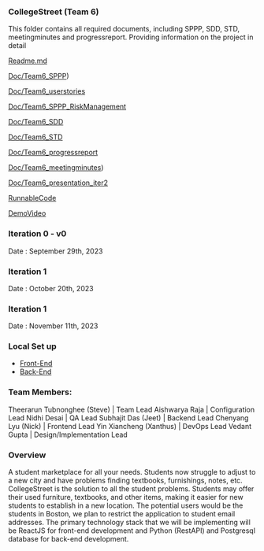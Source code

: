 ### CollegeStreet (Team 6)
This folder contains all required documents, including SPPP, SDD, STD, meetingminutes and progressreport.
Providing information on the project in detail

[Readme.md](https://github.com/BUMETCS673/CS673F23TEAM6/blob/main/doc/Readme.md)

[Doc/Team6_SPPP](https://github.com/BUMETCS673/CS673F23TEAM6/blob/main/doc/IT2/Team6_SPPP%20(v2).pdf))

[Doc/Team6_userstories](https://github.com/BUMETCS673/CS673F23TEAM6/blob/main/doc/IT2/Team6_userstories%20(updated).pdf)

[Doc/Team6_SPPP_RiskManagement](https://github.com/BUMETCS673/CS673F23TEAM6/blob/main/doc/Team6_SPPP_RiskManagement.xlsx)

[Doc/Team6_SDD](https://github.com/BUMETCS673/CS673F23TEAM6/blob/main/doc/IT2/Team6_SDD%20(updated).pdf)

[Doc/Team6_STD](https://github.com/BUMETCS673/CS673F23TEAM6/blob/main/doc/IT2/Team6_STD.pdf)

[Doc/Team6_progressreport](https://github.com/BUMETCS673/CS673F23TEAM6/blob/main/doc/Team6_ProgressReport%20(updated).xlsx)

[Doc/Team6_meetingminutes](https://github.com/BUMETCS673/CS673F23TEAM6/blob/main/doc/IT2/Team6_MeetingMinutes%20(updated).docx))

[Doc/Team6_presentation_iter2](https://github.com/BUMETCS673/CS673F23TEAM6/blob/main/doc/IT2/Team6_presentation_iter2.pdf)

[RunnableCode](https://github.com/BUMETCS673/CS673F23TEAM6/tree/main/code)

[DemoVideo](https://github.com/BUMETCS673/CS673F23TEAM6/blob/main/demo/Iteration2_demo.mov)



### Iteration 0 - v0
Date : September 29th, 2023

### Iteration 1
Date : October 20th, 2023

### Iteration 1
Date : November 11th, 2023

### Local Set up
 - [Front-End](https://github.com/BUMETCS673/CS673F23TEAM6/blob/main/code/web-app/Readme.md)
 - [Back-End](https://github.com/BUMETCS673/CS673F23TEAM6/blob/main/code/server/README.md)

### Team Members:
Theerarun Tubnonghee (Steve) | Team Lead
Aishwarya Raja | Configuration Lead
Nidhi Desai | QA Lead
Subhajit Das (Jeet) | Backend Lead
Chenyang Lyu (Nick) | Frontend Lead
Yin Xiancheng (Xanthus) | DevOps Lead
Vedant Gupta | Design/Implementation Lead

### Overview 
A student marketplace for all your needs. Students now struggle to adjust to a new city and have problems finding textbooks, furnishings, notes, etc. 
CollegeStreet is the solution to all the student problems. Students may offer their used furniture, textbooks, and other items, making it easier for new students to establish in a new location. 
The potential users would be the students in Boston, we plan to restrict the application to student email addresses. 
The primary technology stack that we will be implementing will be ReactJS for front-end development and Python (RestAPI) and Postgresql database for back-end development. 
